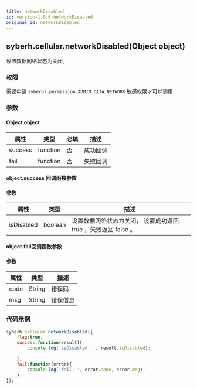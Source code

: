 ```yaml
---
title: networkDisabled
id: version-1.0.0-networkDisabled
original_id: networkDisabled
---
```


## syberh.cellular.networkDisabled(Object object)

设置数据网络状态为关闭。

### 权限
需要申请 `syberos.permission.ADMIN_DATA_NETWORK` 敏感权限才可以调用

### 参数

#### Object object

| 属性    | 类型     | 必填 | 描述                                                         |
| ------- | -------- | -------- | ------------------------------------------------------------ |
| success | function | 否       | 成功回调                                       |
| fail    | function | 否       | 失败回调                                       |


#### object.success 回调函数参数
#### 参数
| 属性            | 类型      | 描述                                 |
| -------------- | ------   | ------------------------------------ |
| isDisabled      | boolean  | 设置数据网络状态为关闭， 设置成功返回 true ，失败返回 false 。|


#### object.fail回调函数参数
#### 参数
| 属性 | 类型   | 描述     |
| ---- | ------ | -------- |
| code | String | 错误码   |
| msg  | String | 错误信息 |


### 代码示例
```js
syberh.cellular.networkDisabled({
    flag:true,
	success:function(result){
        console.log('isDisabled: ', result.isDisabled);

    },
    fail:function(error){
        console.log('fail: ', error.code, error.msg);
    }
});
```